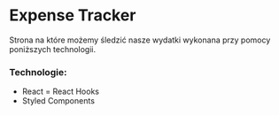 # Expense Tracker

Strona na które możemy śledzić nasze wydatki wykonana przy pomocy poniższych technologii. 

### Technologie:
- React
= React Hooks
- Styled Components

